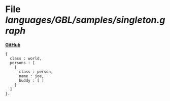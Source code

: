 # File _languages/GBL/samples/singleton.graph_
**[GitHub](https://github.com/softlang/yas/blob/master/languages/GBL/samples/singleton.graph)**
```
{
  class : world,
  persons : [
    {
      class : person,
      name : joe,
      buddy : [ ]
    }
  ]
}.
```
